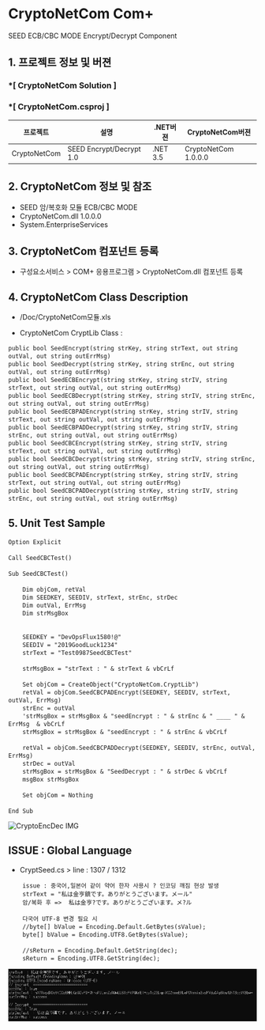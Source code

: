 # CryptoNetCom Com+ 
SEED ECB/CBC MODE Encrypt/Decrypt Component

## 1. 프로젝트 정보 및 버젼

### *[ CryptoNetCom Solution ]	
### *[ CryptoNetCom.csproj ]	

| 프로젝트 | 설명 | .NET버젼 | CryptoNetCom버젼 |
| -------- | -------- | -------- | -------- |
| CryptoNetCom | SEED Encrypt/Decrypt 1.0	| .NET 3.5	| CryptoNetCom 1.0.0.0 |

## 2. CryptoNetCom 정보 및 참조
- SEED 암/복호화 모듈 ECB/CBC MODE
- CryptoNetCom.dll 1.0.0.0
- System.EnterpriseServices

## 3. CryptoNetCom 컴포넌트 등록
* 구성요소서비스 > COM+ 응용프로그램 > CryptoNetCom.dll 컴포넌트 등록

## 4. CryptoNetCom Class Description
- /Doc/CryptoNetCom모듈.xls

- CryptoNetCom CryptLib Class :
```
public bool SeedEncrypt(string strKey, string strText, out string outVal, out string outErrMsg)
public bool SeedDecrypt(string strKey, string strEnc, out string outVal, out string outErrMsg)
public bool SeedECBEncrypt(string strKey, string strIV, string strText, out string outVal, out string outErrMsg)
public bool SeedECBDecrypt(string strKey, string strIV, string strEnc, out string outVal, out string outErrMsg)
public bool SeedECBPADEncrypt(string strKey, string strIV, string strText, out string outVal, out string outErrMsg)
public bool SeedECBPADDecrypt(string strKey, string strIV, string strEnc, out string outVal, out string outErrMsg)
public bool SeedCBCEncrypt(string strKey, string strIV, string strText, out string outVal, out string outErrMsg)
public bool SeedCBCDecrypt(string strKey, string strIV, string strEnc, out string outVal, out string outErrMsg)
public bool SeedCBCPADEncrypt(string strKey, string strIV, string strText, out string outVal, out string outErrMsg)
public bool SeedCBCPADDecrypt(string strKey, string strIV, string strEnc, out string outVal, out string outErrMsg)
```

## 5. Unit Test Sample
```
Option Explicit 

Call SeedCBCTest()

Sub SeedCBCTest()

	Dim objCom, retVal
	Dim SEEDKEY, SEEDIV, strText, strEnc, strDec
	Dim outVal, ErrMsg
	Dim strMsgBox
	

	SEEDKEY = "DevOpsFlux1580!@"
	SEEDIV = "2019GoodLuck1234"
	strText = "Test0987SeedCBCTest"

	strMsgBox = "strText : " & strText & vbCrLf

	Set objCom = CreateObject("CryptoNetCom.CryptLib")
	retVal = objCom.SeedCBCPADEncrypt(SEEDKEY, SEEDIV, strText, outVal, ErrMsg)
	strEnc = outVal
	'strMsgBox = strMsgBox & "seedEncrypt : " & strEnc & " ____ " & ErrMsg  & vbCrLf
	strMsgBox = strMsgBox & "seedEncrypt : " & strEnc & vbCrLf

	retVal = objCom.SeedCBCPADDecrypt(SEEDKEY, SEEDIV, strEnc, outVal, ErrMsg)
	strDec = outVal
	strMsgBox = strMsgBox & "SeedDecrypt : " & strDec & vbCrLf
	msgBox strMsgBox
	
	Set objCom = Nothing 
	
End Sub

```

![CryptoEncDec IMG](https://user-images.githubusercontent.com/49525161/56465899-3ff33280-6443-11e9-9f24-2bd25840c2c3.JPG)

## ISSUE : Global Language 
- CryptSeed.cs > line : 1307 / 1312
```
	issue : 중국어,일본어 같이 약어 한자 사용시 ? 인코딩 깨짐 현상 발생
	strText = "私は金亨鎮です。ありがとうございます。メール"
	암/복화 후 =>  私は金亨?です。ありがとうございます。メ?ル

	다국어 UTF-8 변경 필요 시 
	//byte[] bValue = Encoding.Default.GetBytes(sValue);
	byte[] bValue = Encoding.UTF8.GetBytes(sValue);

	//sReturn = Encoding.Default.GetString(dec);
	sReturn = Encoding.UTF8.GetString(dec);
```
![UTF-8EncDec IMG](./Doc/img/img01.JPG)